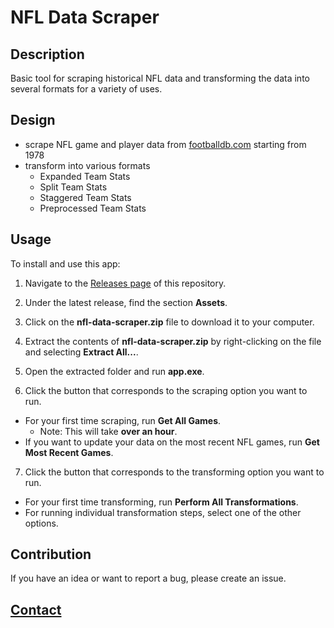 # NFL Data Scraper

## Description
 
Basic tool for scraping historical NFL data and transforming the data into several formats for a variety of uses.

## Design

- scrape NFL game and player data from [footballdb.com](https://www.footballdb.com/) starting from 1978
- transform into various formats
  - Expanded Team Stats
  - Split Team Stats
  - Staggered Team Stats
  - Preprocessed Team Stats

## Usage

To install and use this app:

1. Navigate to the [Releases page](https://github.com/ColeBallard/nfl-data-scraper/releases) of this repository.

2. Under the latest release, find the section **Assets**.

3. Click on the **nfl-data-scraper.zip** file to download it to your computer.

4. Extract the contents of **nfl-data-scraper.zip** by right-clicking on the file and selecting **Extract All...**.

5. Open the extracted folder and run **app.exe**.

6. Click the button that corresponds to the scraping option you want to run.

- For your first time scraping, run **Get All Games**.
  - Note: This will take **over an hour**.
- If you want to update your data on the most recent NFL games, run **Get Most Recent Games**.

7. Click the button that corresponds to the transforming option you want to run.

- For your first time transforming, run **Perform All Transformations**.
- For running individual transformation steps, select one of the other options.

## Contribution

If you have an idea or want to report a bug, please create an issue.

## **[Contact](https://github.com/ColeBallard/coleballard.github.io/blob/main/README.md)**
